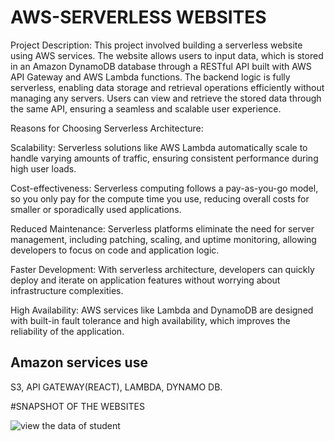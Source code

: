 
# AWS-SERVERLESS WEBSITES 

Project Description: This project involved building a serverless website using AWS services. The website allows users to input data, which is stored in an Amazon DynamoDB database through a RESTful API built with AWS API Gateway and AWS Lambda functions. The backend logic is fully serverless, enabling data storage and retrieval operations efficiently without managing any servers. Users can view and retrieve the stored data through the same API, ensuring a seamless and scalable user experience.

Reasons for Choosing Serverless Architecture:

Scalability: Serverless solutions like AWS Lambda automatically scale to handle varying amounts of traffic, ensuring consistent performance during high user loads.


Cost-effectiveness: Serverless computing follows a pay-as-you-go model, so you only pay for the compute time you use, reducing overall costs for smaller or sporadically used applications.

Reduced Maintenance: Serverless platforms eliminate the need for server management, including patching, scaling, and uptime monitoring, allowing developers to focus on code and application logic.

Faster Development: With serverless architecture, developers can quickly deploy and iterate on application features without worrying about infrastructure complexities.

High Availability: AWS services like Lambda and DynamoDB are designed with built-in fault tolerance and high availability, which improves the reliability of the application.

## Amazon services use

S3, API GATEWAY(REACT), LAMBDA, DYNAMO DB.

#SNAPSHOT OF THE WEBSITES

![view the data of student](https://github.com/user-attachments/assets/a39f88be-29ed-4b2c-8486-2502383f77a9)
